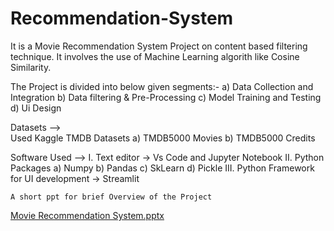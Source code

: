 # Recommendation-System
It is a Movie Recommendation System Project on content based filtering technique.
It involves the use of Machine Learning algorith like Cosine Similarity.

The Project is divided into below given segments:-
a) Data Collection and Integration 
b) Data filtering & Pre-Processing
c) Model Training and Testing
d) Ui Design

Datasets -->     
Used Kaggle TMDB Datasets
     a) TMDB5000 Movies
     b) TMDB5000 Credits

Software Used -->
I.   Text editor
      -> Vs Code and Jupyter Notebook
II.  Python Packages 
      a) Numpy 
      b) Pandas
      c) SkLearn
      d) Pickle
III. Python Framework for UI development
      -> Streamlit

    A short ppt for brief Overview of the Project 
[Movie Recommendation System.pptx](https://github.com/Nainivillager/Recommendation-System/files/12163508/Movie.Recommendation.System.pptx)
